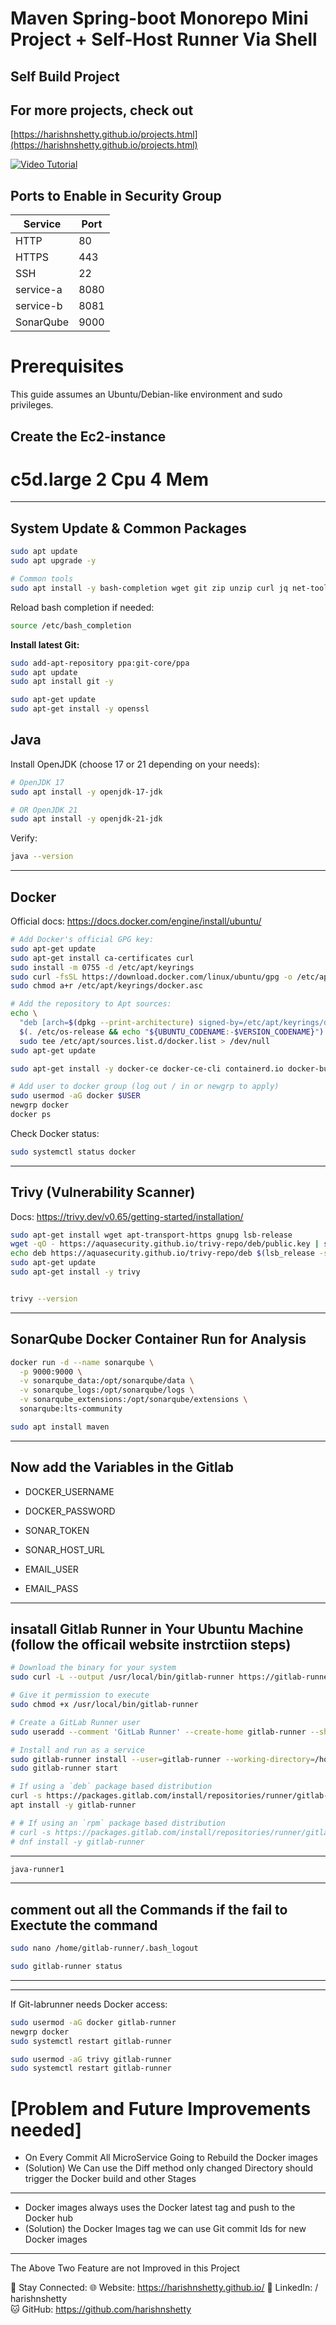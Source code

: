 # Maven Spring-boot Monorepo Mini Project + Self-Host Runner Via Shell 

## Self Build Project

## For more projects, check out  
[https://harishnshetty.github.io/projects.html](https://harishnshetty.github.io/projects.html)

[![Video Tutorial](https://github.com/harishnshetty/image-data-project/blob/697a14a6f3bca7222218317e87d705e3fbe04f31/monorepo-java.jpg)](https://youtu.be/M6BxKpSvWa4)



## Ports to Enable in Security Group

| Service         | Port  |
|-----------------|-------|
| HTTP            | 80    |
| HTTPS           | 443   |
| SSH             | 22    |
| service-a       | 8080  |
| service-b       | 8081  |
| SonarQube       | 9000  |



# Prerequisites

This guide assumes an Ubuntu/Debian-like environment and sudo privileges.

## Create the Ec2-instance    

# c5d.large  2 Cpu 4 Mem
---

## System Update & Common Packages

```bash
sudo apt update
sudo apt upgrade -y

# Common tools
sudo apt install -y bash-completion wget git zip unzip curl jq net-tools build-essential ca-certificates apt-transport-https gnupg fontconfig
```
Reload bash completion if needed:
```bash
source /etc/bash_completion
```

**Install latest Git:**
```bash
sudo add-apt-repository ppa:git-core/ppa
sudo apt update
sudo apt install git -y
```
```bash
sudo apt-get update
sudo apt-get install -y openssl
```
## Java

Install OpenJDK (choose 17 or 21 depending on your needs):

```bash
# OpenJDK 17
sudo apt install -y openjdk-17-jdk

# OR OpenJDK 21
sudo apt install -y openjdk-21-jdk
```
Verify:
```bash
java --version
```
---

## Docker

Official docs: https://docs.docker.com/engine/install/ubuntu/

```bash
# Add Docker's official GPG key:
sudo apt-get update
sudo apt-get install ca-certificates curl
sudo install -m 0755 -d /etc/apt/keyrings
sudo curl -fsSL https://download.docker.com/linux/ubuntu/gpg -o /etc/apt/keyrings/docker.asc
sudo chmod a+r /etc/apt/keyrings/docker.asc

# Add the repository to Apt sources:
echo \
  "deb [arch=$(dpkg --print-architecture) signed-by=/etc/apt/keyrings/docker.asc] https://download.docker.com/linux/ubuntu \
  $(. /etc/os-release && echo "${UBUNTU_CODENAME:-$VERSION_CODENAME}") stable" | \
  sudo tee /etc/apt/sources.list.d/docker.list > /dev/null
sudo apt-get update

sudo apt-get install -y docker-ce docker-ce-cli containerd.io docker-buildx-plugin docker-compose-plugin

# Add user to docker group (log out / in or newgrp to apply)
sudo usermod -aG docker $USER
newgrp docker
docker ps
```

Check Docker status:
```bash
sudo systemctl status docker
```

---

## Trivy (Vulnerability Scanner)

Docs: https://trivy.dev/v0.65/getting-started/installation/

```bash
sudo apt-get install wget apt-transport-https gnupg lsb-release
wget -qO - https://aquasecurity.github.io/trivy-repo/deb/public.key | sudo apt-key add -
echo deb https://aquasecurity.github.io/trivy-repo/deb $(lsb_release -sc) main | sudo tee -a /etc/apt/sources.list.d/trivy.list
sudo apt-get update
sudo apt-get install -y trivy


trivy --version
```

---
## SonarQube Docker Container Run for Analysis

```bash
docker run -d --name sonarqube \
  -p 9000:9000 \
  -v sonarqube_data:/opt/sonarqube/data \
  -v sonarqube_logs:/opt/sonarqube/logs \
  -v sonarqube_extensions:/opt/sonarqube/extensions \
  sonarqube:lts-community
```

```bash
sudo apt install maven
```

---

## Now add the Variables in the Gitlab

- DOCKER_USERNAME 
- DOCKER_PASSWORD 

- SONAR_TOKEN
- SONAR_HOST_URL

- EMAIL_USER 
- EMAIL_PASS  

---

## insatall Gitlab Runner in Your Ubuntu Machine (follow the officail website instrctiion steps)

```bash 
# Download the binary for your system
sudo curl -L --output /usr/local/bin/gitlab-runner https://gitlab-runner-downloads.s3.amazonaws.com/latest/binaries/gitlab-runner-linux-amd64

# Give it permission to execute
sudo chmod +x /usr/local/bin/gitlab-runner

# Create a GitLab Runner user
sudo useradd --comment 'GitLab Runner' --create-home gitlab-runner --shell /bin/bash

# Install and run as a service
sudo gitlab-runner install --user=gitlab-runner --working-directory=/home/gitlab-runner
sudo gitlab-runner start

# If using a `deb` package based distribution
curl -s https://packages.gitlab.com/install/repositories/runner/gitlab-runner/script.deb.sh | sudo bash
apt install -y gitlab-runner

# # If using an `rpm` package based distribution
# curl -s https://packages.gitlab.com/install/repositories/runner/gitlab-runner/script.rpm.sh | sudo bash
# dnf install -y gitlab-runner

```
---

```bash
java-runner1
```

---
## comment out all the Commands if the fail to Exectute the command
```bash
sudo nano /home/gitlab-runner/.bash_logout
```

```bash
sudo gitlab-runner status
```
---


---

If Git-labrunner needs Docker access:
```bash
sudo usermod -aG docker gitlab-runner
newgrp docker
sudo systemctl restart gitlab-runner
```


```bash
sudo usermod -aG trivy gitlab-runner
sudo systemctl restart gitlab-runner
```

# [Problem and Future Improvements needed]
- On Every Commit All MicroService Going to Rebuild the Docker images 
- (Solution)  We Can use the Diff method only changed Directory should trigger the Docker build and other Stages
---
- Docker images always uses the Docker latest tag and push to the Docker hub
- (Solution) the Docker Images tag we can use Git commit Ids for new Docker images

---
The Above Two Feature are not Improved in this Project

🔗 Stay Connected:
🌐 Website: https://harishnshetty.github.io/
💼 LinkedIn:   / harishnshetty  
🐱 GitHub: https://github.com/harishnshetty
